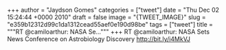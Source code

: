 
+++
author = "Jaydson Gomes"
categories = ["tweet"]
date = "Thu Dec 02 15:24:44 +0000 2010"
draft = false
image = "{TWEET_IMAGE}"
slug = "e359b12312d99c1da1312cead55aef0e190d98be"
tags = ["tweet"]
title = """RT @camiloarthur: NASA Se..."""
+++
RT @camiloarthur: NASA Sets News Conference on Astrobiology Discovery http://bit.ly/i4MkVJ
